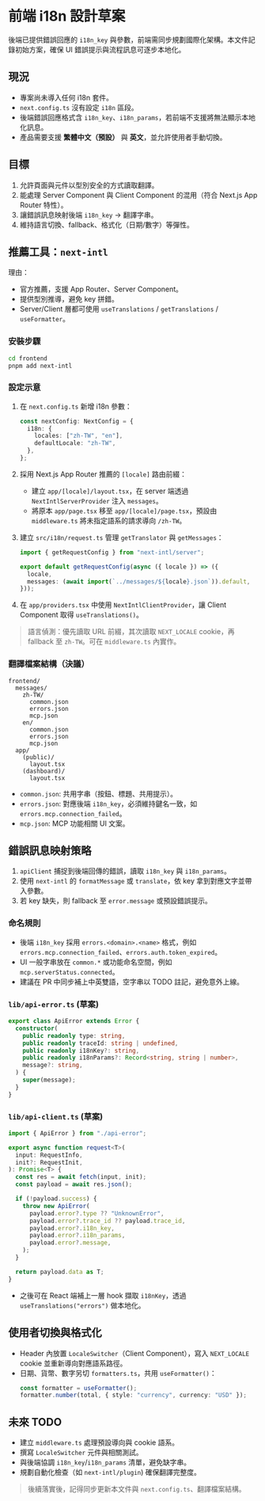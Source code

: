 # 前端 i18n 設計草案

後端已提供錯誤回應的 `i18n_key` 與參數，前端需同步規劃國際化架構。本文件記錄初始方案，確保 UI 錯誤提示與流程訊息可逐步本地化。

## 現況

- 專案尚未導入任何 i18n 套件。
- `next.config.ts` 沒有設定 `i18n` 區段。
- 後端錯誤回應格式含 `i18n_key`、`i18n_params`，若前端不支援將無法顯示本地化訊息。
- 產品需要支援 **繁體中文（預設）** 與 **英文**，並允許使用者手動切換。

## 目標

1. 允許頁面與元件以型別安全的方式讀取翻譯。
2. 能處理 Server Component 與 Client Component 的混用（符合 Next.js App Router 特性）。
3. 讓錯誤訊息映射後端 `i18n_key` → 翻譯字串。
4. 維持語言切換、fallback、格式化（日期/數字）等彈性。

## 推薦工具：`next-intl`

理由：

- 官方推薦，支援 App Router、Server Component。
- 提供型別推導，避免 key 拼錯。
- Server/Client 層都可使用 `useTranslations` / `getTranslations` / `useFormatter`。

### 安裝步驟

```bash
cd frontend
pnpm add next-intl
```

### 設定示意

1. 在 `next.config.ts` 新增 i18n 參數：
   ```ts
   const nextConfig: NextConfig = {
     i18n: {
       locales: ["zh-TW", "en"],
       defaultLocale: "zh-TW",
     },
   };
   ```
2. 採用 Next.js App Router 推薦的 `[locale]` 路由前綴：
   - 建立 `app/[locale]/layout.tsx`，在 server 端透過 `NextIntlServerProvider` 注入 `messages`。
   - 將原本 `app/page.tsx` 移至 `app/[locale]/page.tsx`，預設由 `middleware.ts` 將未指定語系的請求導向 `/zh-TW`。
3. 建立 `src/i18n/request.ts` 管理 `getTranslator` 與 `getMessages`：

   ```ts
   import { getRequestConfig } from "next-intl/server";

   export default getRequestConfig(async ({ locale }) => ({
     locale,
     messages: (await import(`../messages/${locale}.json`)).default,
   }));
   ```

4. 在 `app/providers.tsx` 中使用 `NextIntlClientProvider`，讓 Client Component 取得 `useTranslations()`。

> 語言偵測：優先讀取 URL 前綴，其次讀取 `NEXT_LOCALE` cookie，再 fallback 至 `zh-TW`。可在 `middleware.ts` 內實作。

### 翻譯檔案結構（決議）

```
frontend/
  messages/
    zh-TW/
      common.json
      errors.json
      mcp.json
    en/
      common.json
      errors.json
      mcp.json
  app/
    (public)/
      layout.tsx
    (dashboard)/
      layout.tsx
```

- `common.json`: 共用字串（按鈕、標題、共用提示）。
- `errors.json`: 對應後端 `i18n_key`，必須維持鍵名一致，如 `errors.mcp.connection_failed`。
- `mcp.json`: MCP 功能相關 UI 文案。

## 錯誤訊息映射策略

1. `apiClient` 捕捉到後端回傳的錯誤，讀取 `i18n_key` 與 `i18n_params`。
2. 使用 `next-intl` 的 `formatMessage` 或 `translate`，依 key 拿到對應文字並帶入參數。
3. 若 key 缺失，則 fallback 至 `error.message` 或預設錯誤提示。

### 命名規則

- 後端 `i18n_key` 採用 `errors.<domain>.<name>` 格式，例如 `errors.mcp.connection_failed`、`errors.auth.token_expired`。
- UI 一般字串放在 `common.*` 或功能命名空間，例如 `mcp.serverStatus.connected`。
- 建議在 PR 中同步補上中英雙語，空字串以 TODO 註記，避免意外上線。

### `lib/api-error.ts` (草案)

```ts
export class ApiError extends Error {
  constructor(
    public readonly type: string,
    public readonly traceId: string | undefined,
    public readonly i18nKey?: string,
    public readonly i18nParams?: Record<string, string | number>,
    message?: string,
  ) {
    super(message);
  }
}
```

### `lib/api-client.ts` (草案)

```ts
import { ApiError } from "./api-error";

export async function request<T>(
  input: RequestInfo,
  init?: RequestInit,
): Promise<T> {
  const res = await fetch(input, init);
  const payload = await res.json();

  if (!payload.success) {
    throw new ApiError(
      payload.error?.type ?? "UnknownError",
      payload.error?.trace_id ?? payload.trace_id,
      payload.error?.i18n_key,
      payload.error?.i18n_params,
      payload.error?.message,
    );
  }

  return payload.data as T;
}
```

- 之後可在 React 端補上一層 hook 擷取 `i18nKey`，透過 `useTranslations("errors")` 做本地化。

## 使用者切換與格式化

- Header 內放置 `LocaleSwitcher`（Client Component），寫入 `NEXT_LOCALE` cookie 並重新導向對應語系路徑。
- 日期、貨幣、數字另切 `formatters.ts`，共用 `useFormatter()`：
  ```ts
  const formatter = useFormatter();
  formatter.number(total, { style: "currency", currency: "USD" });
  ```

## 未來 TODO

- 建立 `middleware.ts` 處理預設導向與 cookie 語系。
- 撰寫 `LocaleSwitcher` 元件與相關測試。
- 與後端協調 `i18n_key`/`i18n_params` 清單，避免缺字串。
- 規劃自動化檢查（如 `next-intl/plugin`) 確保翻譯完整度。

> 後續落實後，記得同步更新本文件與 `next.config.ts`、翻譯檔案結構。
